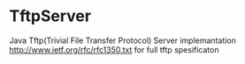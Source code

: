 # TftpServer
Java Tftp(Trivial File Transfer Protocol) Server implemantation
http://www.ietf.org/rfc/rfc1350.txt for full tftp spesificaton
